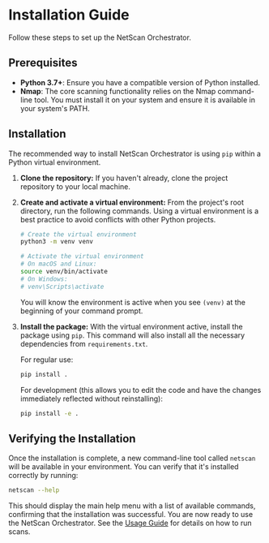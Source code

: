 # Installation Guide

Follow these steps to set up the NetScan Orchestrator.

## Prerequisites

- **Python 3.7+**: Ensure you have a compatible version of Python installed.
- **Nmap**: The core scanning functionality relies on the Nmap command-line tool. You must install it on your system and ensure it is available in your system's PATH.

## Installation

The recommended way to install NetScan Orchestrator is using `pip` within a Python virtual environment.

1.  **Clone the repository:**
    If you haven't already, clone the project repository to your local machine.

2.  **Create and activate a virtual environment:**
    From the project's root directory, run the following commands. Using a virtual environment is a best practice to avoid conflicts with other Python projects.

    ```bash
    # Create the virtual environment
    python3 -m venv venv

    # Activate the virtual environment
    # On macOS and Linux:
    source venv/bin/activate
    # On Windows:
    # venv\Scripts\activate
    ```
    You will know the environment is active when you see `(venv)` at the beginning of your command prompt.

3.  **Install the package:**
    With the virtual environment active, install the package using `pip`. This command will also install all the necessary dependencies from `requirements.txt`.

    For regular use:
    ```bash
    pip install .
    ```

    For development (this allows you to edit the code and have the changes immediately reflected without reinstalling):
    ```bash
    pip install -e .
    ```

## Verifying the Installation

Once the installation is complete, a new command-line tool called `netscan` will be available in your environment. You can verify that it's installed correctly by running:

```bash
netscan --help
```

This should display the main help menu with a list of available commands, confirming that the installation was successful. You are now ready to use the NetScan Orchestrator. See the [Usage Guide](USAGE.md) for details on how to run scans.
